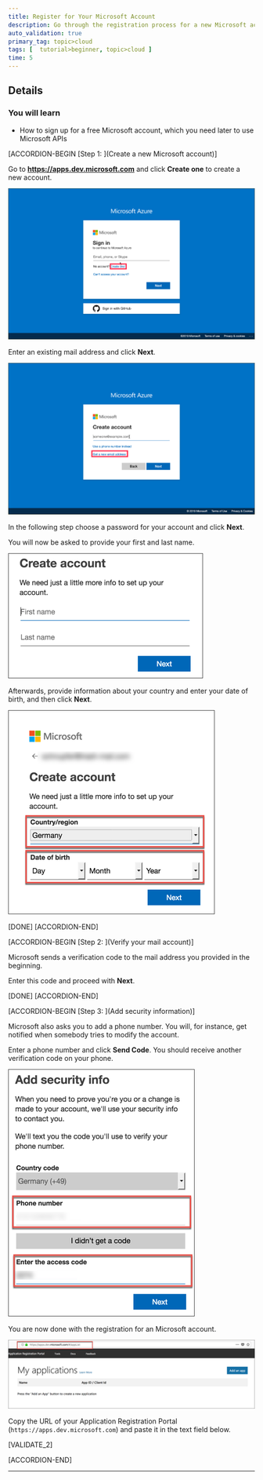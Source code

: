 ```yaml
---
title: Register for Your Microsoft Account
description: Go through the registration process for a new Microsoft account.
auto_validation: true
primary_tag: topic>cloud
tags: [  tutorial>beginner, topic>cloud ]
time: 5
---
```


## Details
### You will learn  
  - How to sign up for a free Microsoft account, which you need later to use Microsoft APIs

[ACCORDION-BEGIN [Step 1: ](Create a new Microsoft account)]

Go to **<https://apps.dev.microsoft.com>** and click **Create one** to create a new account.

![create a new account](create_new_account.png)

Enter an existing mail address and click **Next**.

![enter your mail](enter_mail.png)

In the following step choose a password for your account and click **Next**.

You will now be asked to provide your first and last name.

![first and last name](first_last_name.png)

Afterwards, provide information about your country and enter your date of birth, and then click **Next**.

![birthday and region information](country_birthday.png)

[DONE]
[ACCORDION-END]

[ACCORDION-BEGIN [Step 2: ](Verify your mail account)]

Microsoft sends a verification code to the mail address you provided in the beginning.

Enter this code and proceed with **Next**.

[DONE]
[ACCORDION-END]

[ACCORDION-BEGIN [Step 3: ](Add security information)]

Microsoft also asks you to add a phone number. You will, for instance, get notified when somebody tries to modify the account.

Enter a phone number and click **Send Code**. You should receive another verification code on your phone.

![security information](security_info.png)

You are now done with the registration for an Microsoft account.

![registration portal](registration_portal.png)

Copy the URL of your Application Registration Portal (`https://apps.dev.microsoft.com`) and paste it in the text field below.

[VALIDATE_2]

[ACCORDION-END]

---
